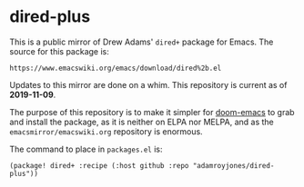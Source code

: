 # dired-plus
This is a public mirror of Drew Adams' `dired+` package for Emacs. The source
for this package is:

```
https://www.emacswiki.org/emacs/download/dired%2b.el
```

Updates to this mirror are done on a whim. This repository is current as of **2019-11-09**.

The purpose of this repository is to make it simpler for
[doom-emacs](https://github.com/hlissner/doom-emacs) to grab and install the
package, as it is neither on ELPA nor MELPA, and as the `emacsmirror/emacswiki.org`
repository is enormous.

The command to place in `packages.el` is:

```elisp
(package! dired+ :recipe (:host github :repo "adamroyjones/dired-plus"))
```
